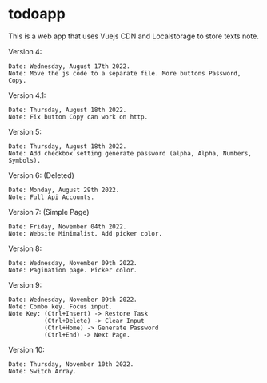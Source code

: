 # todoapp
This is a web app that uses Vuejs CDN and Localstorage to store texts note.

Version 4:

    Date: Wednesday, August 17th 2022.
    Note: Move the js code to a separate file. More buttons Password, Copy.

Version 4.1:
    
    Date: Thursday, August 18th 2022.
    Note: Fix button Copy can work on http. 

Version 5:

    Date: Thursday, August 18th 2022.
    Note: Add checkbox setting generate password (alpha, Alpha, Numbers, Symbols).

Version 6: (Deleted)

    Date: Monday, August 29th 2022.
    Note: Full Api Accounts. 
    
Version 7: (Simple Page)

    Date: Friday, November 04th 2022.
    Note: Website Minimalist. Add picker color. 

Version 8: 

    Date: Wednesday, November 09th 2022.
    Note: Pagination page. Picker color.

Version 9:

    Date: Wednesday, November 09th 2022.
    Note: Combo key. Focus input.
    Note Key: (Ctrl+Insert) -> Restore Task
              (Ctrl+Delete) -> Clear Input
              (Ctrl+Home) -> Generate Password
              (Ctrl+End) -> Next Page.

Version 10: 

    Date: Thursday, November 10th 2022.
    Note: Switch Array.